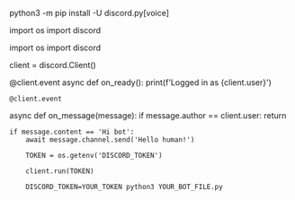 python3 -m pip install -U discord.py[voice] 

import os
import discord

import os
import discord

client = discord.Client() 

@client.event
async def on_ready():
    print(f'Logged in as {client.user}') 
    
    @client.event
async def on_message(message):
    if message.author == client.user:
        return

    if message.content == 'Hi bot':
        await message.channel.send('Hello human!')
        
        TOKEN = os.getenv('DISCORD_TOKEN')
        
        client.run(TOKEN)
        
        DISCORD_TOKEN=YOUR_TOKEN python3 YOUR_BOT_FILE.py
